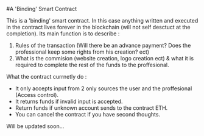 #A 'Binding' Smart Contract

This is a 'binding' smart contract. In this case anything written and executed in the contract lives forever in the blockchain (will not self desctuct at the completion). Its main function is to describe :

1. Rules of the transaction (Will there be an advance payment? Does the professional keep some rights from his creation? ect)
2. What is the commision (website creation, logo creation ect) & what it is required to complete the rest of the funds to the proffesional.

What the contract currnetly do :

* It only accepts input from 2 only sources the user and the proffesional (Access control).
* It returns funds if invalid input is accepted. 
* Return funds if unknown account sends to the contract ETH.
* You can cancel the contract if you have second thoughts.


Will be updated soon...
